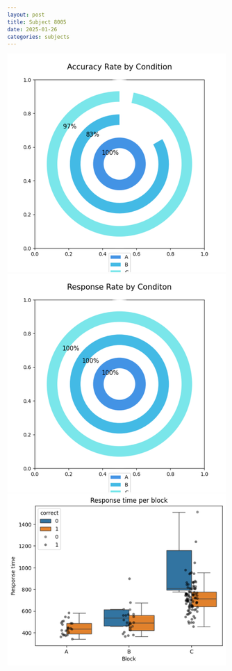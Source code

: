 ```yaml
---
layout: post
title: Subject 8005
date: 2025-01-26
categories: subjects
---
```


![](data/8005/run-30/8005_accuracy_rate.png)
![](data/8005/run-30/8005_response_rate.png)
![](data/8005/run-30/8005_rt.png)
